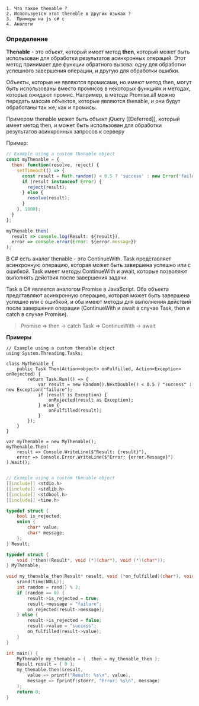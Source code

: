 	1. Что такое thenable ?
	2. Используется этот theneble в других языках ?
	3.  Примеры на js c# c
	4. Аналоги


### Определение
**Thenable** - это объект, который имеет метод **then**, который может быть использован для обработки результатов асинхронных операций. Этот метод принимает две функции обратного вызова: одну для обработки успешного завершения операции, и другую для обработки ошибки. 

Объекты, которые не являются промисами, но имеют метод then, могут быть использованы вместо промисов в некоторых функциях и методах, которые ожидают промис. Например, в методе Promise.all можно передать массив объектов, которые являются thenable, и они будут обработаны так же, как и промисы.

Примером thenable может быть объект jQuery [[Deferred]], который имеет метод then, и может быть использован для обработки результатов асинхронных запросов к серверу

Пример:
```javascript
// Example using a custom thenable object
const myThenable = {
  then: function(resolve, reject) {
    setTimeout(() => {
      const result = Math.random() < 0.5 ? 'success' : new Error('failure');
      if (result instanceof Error) {
        reject(result);
      } else {
        resolve(result);
      }
    }, 1000);
  }
};

myThenable.then(
  result => console.log(Result: ${result}),
  error => console.error(Error: ${error.message})
);
```


В C# есть аналог thenable - это ContinueWith. Task представляет асинхронную операцию, которая может быть завершена успешно или с ошибкой. Task имеет методы ContinueWith и await, которые позволяют выполнять действия после завершения задачи.

Task в C# является аналогом Promise в JavaScript.
Оба объекта представляют асинхронную операцию, которая может быть завершена успешно или с ошибкой, и оба имеют методы для выполнения действий после завершения операции (ContinueWith и await в случае Task, then и catch в случае Promise).

> Promise => then -> catch
> Task      =>  ContinueWith -> await


**Примеры** 

```C#:csharp
// Example using a custom thenable object
using System.Threading.Tasks;

class MyThenable {
    public Task Then(Action<object> onFulfilled, Action<Exception> onRejected) {
        return Task.Run(() => {
            var result = new Random().NextDouble() < 0.5 ? "success" : new Exception("failure");
            if (result is Exception) {
                onRejected(result as Exception);
            } else {
                onFulfilled(result);
            }
        });
    }
}

var myThenable = new MyThenable();
myThenable.Then(
    result => Console.WriteLine($"Result: {result}"),
    error => Console.Error.WriteLine($"Error: {error.Message}")
).Wait();
```

```c

// Example using a custom thenable object
[[include]] <stdio.h>
[[include]] <stdlib.h>
[[include]] <stdbool.h>
[[include]] <time.h>

typedef struct {
    bool is_rejected;
    union {
        char* value;
        char* message;
    };
} Result;

typedef struct {
    void (*then)(Result*, void (*)(char*), void (*)(char*));
} MyThenable;

void my_thenable_then(Result* result, void (*on_fulfilled)(char*), void (*on_rejected)(char*)) {
    srand(time(NULL));
    int random = rand() % 2;
    if (random == 0) {
        result->is_rejected = true;
        result->message = "failure";
        on_rejected(result->message);
    } else {
        result->is_rejected = false;
        result->value = "success";
        on_fulfilled(result->value);
    }
}

int main() {
    MyThenable my_thenable = { .then = my_thenable_then };
    Result result = { 0 };
    my_thenable.then(&result,
        value => printf("Result: %s\n", value),
        message => fprintf(stderr, "Error: %s\n", message)
    );
    return 0;
}
```